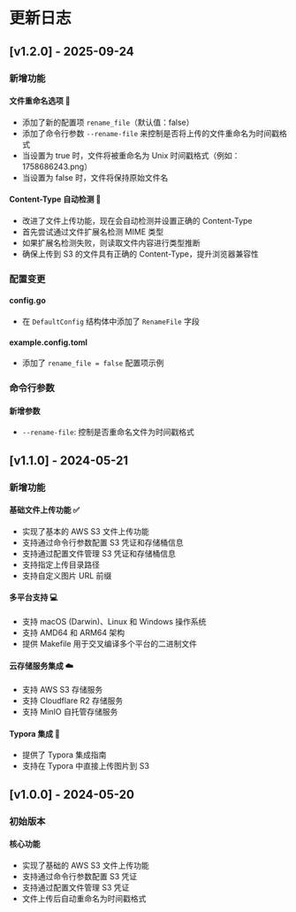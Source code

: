 # 更新日志

## [v1.2.0] - 2025-09-24

### 新增功能

#### 文件重命名选项 📝
- 添加了新的配置项 `rename_file`（默认值：false）
- 添加了命令行参数 `--rename-file` 来控制是否将上传的文件重命名为时间戳格式
- 当设置为 true 时，文件将被重命名为 Unix 时间戳格式（例如：1758686243.png）
- 当设置为 false 时，文件将保持原始文件名

#### Content-Type 自动检测 🎯
- 改进了文件上传功能，现在会自动检测并设置正确的 Content-Type
- 首先尝试通过文件扩展名检测 MIME 类型
- 如果扩展名检测失败，则读取文件内容进行类型推断
- 确保上传到 S3 的文件具有正确的 Content-Type，提升浏览器兼容性

### 配置变更

#### config.go
- 在 `DefaultConfig` 结构体中添加了 `RenameFile` 字段

#### example.config.toml
- 添加了 `rename_file = false` 配置项示例

### 命令行参数

#### 新增参数
- `--rename-file`: 控制是否重命名文件为时间戳格式

## [v1.1.0] - 2024-05-21

### 新增功能

#### 基础文件上传功能 ✅
- 实现了基本的 AWS S3 文件上传功能
- 支持通过命令行参数配置 S3 凭证和存储桶信息
- 支持通过配置文件管理 S3 凭证和存储桶信息
- 支持指定上传目录路径
- 支持自定义图片 URL 前缀

#### 多平台支持 💻
- 支持 macOS (Darwin)、Linux 和 Windows 操作系统
- 支持 AMD64 和 ARM64 架构
- 提供 Makefile 用于交叉编译多个平台的二进制文件

#### 云存储服务集成 ☁️
- 支持 AWS S3 存储服务
- 支持 Cloudflare R2 存储服务
- 支持 MinIO 自托管存储服务

#### Typora 集成 📝
- 提供了 Typora 集成指南
- 支持在 Typora 中直接上传图片到 S3

## [v1.0.0] - 2024-05-20

### 初始版本

#### 核心功能
- 实现了基础的 AWS S3 文件上传功能
- 支持通过命令行参数配置 S3 凭证
- 支持通过配置文件管理 S3 凭证
- 文件上传后自动重命名为时间戳格式